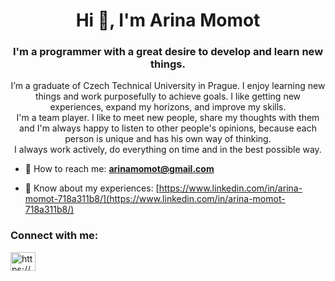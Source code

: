 <h1 align="center">Hi 👋, I'm Arina Momot</h1>
<h3 align="center">I'm a programmer with a great desire to develop and learn new things.</h3>
<p align="center">I’m a graduate of Czech Technical University in Prague.
I enjoy learning new things and work purposefully to achieve goals. I like getting new experiences, expand my horizons, and improve my skills.<br>
I'm a team player. I like to meet new people, share my thoughts with them and I'm always happy to listen to other people's opinions, because each person is unique and has his own way of thinking.<br>
I always work actively, do everything on time and in the best possible way.</p>

- :email: How to reach me: **arinamomot@gmail.com**

- 📄 Know about my experiences: [https://www.linkedin.com/in/arina-momot-718a311b8/](https://www.linkedin.com/in/arina-momot-718a311b8/)

<h3 align="left">Connect with me:</h3>
<p align="left">
<a href="https://linkedin.com/in/https://www.linkedin.com/in/arina-momot-718a311b8/" target="blank"><img align="center" src="https://raw.githubusercontent.com/rahuldkjain/github-profile-readme-generator/master/src/images/icons/Social/linked-in-alt.svg" alt="https://www.linkedin.com/in/arina-momot-718a311b8/" height="30" width="40" /></a>
</p>

